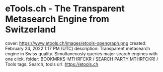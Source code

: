 # eTools.ch - The Transparent Metasearch Engine from Switzerland

cover: https://www.etools.ch/images/etools-opengraph.png
created: February 24, 2022 1:17 PM (UTC)
description: Transparent metasearch engine in Swiss quality. Simultaneously queries major search engines with one click.
folder: BOOKMRKS-MTHRFCKR / SEARCH PARTY MTHRFCKR! / Tools
tags: Search, tools
url: https://etools.ch